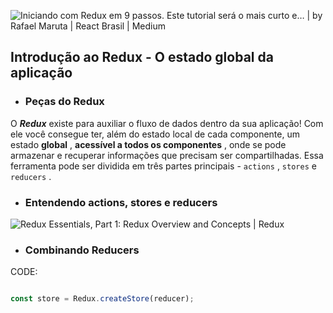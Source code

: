 ![Iniciando com Redux em 9 passos. Este tutorial será o mais curto e… | by Rafael Maruta | React Brasil | Medium](https://miro.medium.com/max/800/1*2dJ3D8gz4CVy3EtOJQNZvw.png)

  
  

## Introdução ao Redux - O estado global da aplicação

  

- ### Peças do Redux

  

O **_Redux_** existe para auxiliar o fluxo de dados dentro da sua aplicação! Com ele você consegue ter, além do estado local de cada componente, um estado **global** , **acessível a todos os componentes** , onde se pode armazenar e recuperar informações que precisam ser compartilhadas. Essa ferramenta pode ser dividida em três partes principais - `actions` , `stores` e `reducers` .

  

- ### Entendendo actions, stores e reducers

  

![Redux Essentials, Part 1: Redux Overview and Concepts | Redux](https://d33wubrfki0l68.cloudfront.net/01cc198232551a7e180f4e9e327b5ab22d9d14e7/b33f4/assets/images/reduxdataflowdiagram-49fa8c3968371d9ef6f2a1486bd40a26.gif)

  

- ### Combinando Reducers

  

CODE:

```  js

const store = Redux.createStore(reducer);

```